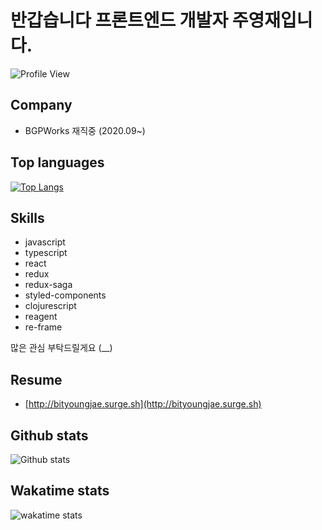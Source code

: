 # 반갑습니다 프론트엔드 개발자 주영재입니다.
![Profile View](https://en9tw80biy8gbvy.m.pipedream.net)

## Company
- BGPWorks 재직중 (2020.09~)

## Top languages

[![Top Langs](https://github-readme-stats.vercel.app/api/top-langs/?username=BitYoungjae&langs_count=11&hide=XSLT,HTML,CSS)](https://github.com/BitYoungjae/github-readme-stats)

## Skills
- javascript
- typescript
- react
- redux
- redux-saga
- styled-components
- clojurescript
- reagent
- re-frame

많은 관심 부탁드릴게요 (__)

## Resume

- [http://bityoungjae.surge.sh](http://bityoungjae.surge.sh)

## Github stats

![Github stats](https://github-readme-stats.vercel.app/api?username=BitYoungjae&count_private=true&show_icons=true&cache_seconds=1800&theme=react&line_height=35&custom_title=%EC%A3%BC%EC%98%81%EC%9E%AC%EC%9D%98%20%EA%B9%83%ED%97%99%20%ED%94%84%EB%A1%9C%ED%95%84%20(BitYoungjae's%20Github%20Stats))

## Wakatime stats

![wakatime stats](https://github-readme-stats.vercel.app/api/wakatime?username=BitYoungjae)
